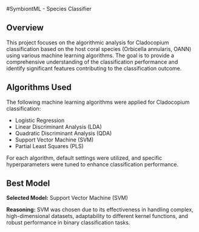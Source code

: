 #SymbiontML - Species Classifier

## Overview

This project focuses on the algorithmic analysis for Cladocopium classification based on the host coral species (Orbicella annularis, OANN) using various machine learning algorithms. The goal is to provide a comprehensive understanding of the classification performance and identify significant features contributing to the classification outcome.

## Algorithms Used

The following machine learning algorithms were applied for Cladocopium classification:

- Logistic Regression
- Linear Discriminant Analysis (LDA)
- Quadratic Discriminant Analysis (QDA)
- Support Vector Machine (SVM)
- Partial Least Squares (PLS)

For each algorithm, default settings were utilized, and specific hyperparameters were tuned to enhance classification performance.


## Best Model

**Selected Model:**
Support Vector Machine (SVM)

**Reasoning:**
SVM was chosen due to its effectiveness in handling complex, high-dimensional datasets, adaptability to different kernel functions, and robust performance in binary classification tasks.
